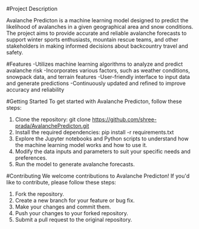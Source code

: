 #Project Description

Avalanche Predicton is a machine learning model designed to predict the likelihood of avalanches in a given geographical area and snow conditions. The project aims to provide accurate and reliable avalanche forecasts to support winter sports enthusiasts, mountain rescue teams, and other stakeholders in making informed decisions about backcountry travel and safety.

#Features
-Utilizes machine learning algorithms to analyze and predict avalanche risk
-Incorporates various factors, such as weather conditions, snowpack data, and terrain features
-User-friendly interface to input data and generate predictions
-Continuously updated and refined to improve accuracy and reliability

#Getting Started
To get started with Avalanche Predicton, follow these steps:

1. Clone the repository: git clone https://github.com/shree-prada/AvalanchePredicton.git
2. Install the required dependencies: pip install -r requirements.txt
3. Explore the Jupyter notebooks and Python scripts to understand how the machine learning model works and how to use it.
4. Modify the data inputs and parameters to suit your specific needs and preferences.
5. Run the model to generate avalanche forecasts.

#Contributing
We welcome contributions to Avalanche Predicton! If you'd like to contribute, please follow these steps:

1. Fork the repository.
2. Create a new branch for your feature or bug fix.
3. Make your changes and commit them.
4. Push your changes to your forked repository.
5. Submit a pull request to the original repository.
